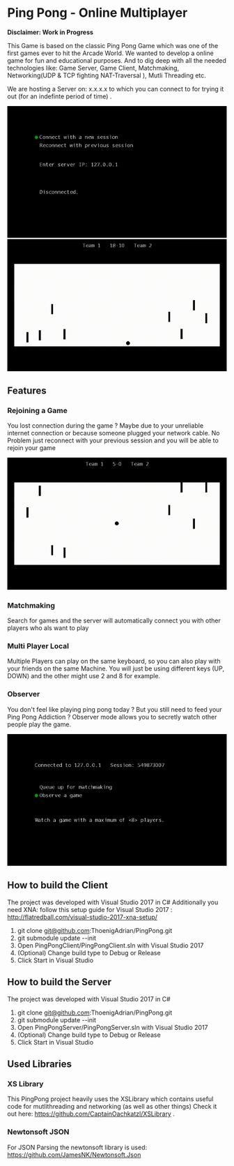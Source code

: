 # Ping Pong - Online Multiplayer
**Disclaimer: Work in Progress**

This Game is based on the classic Ping Pong Game which was one of the first games ever to hit the Arcade World. We wanted to develop a online game for fun and educational purposes. And to dig deep with all the needed technologies like: Game Server, Game Client, Matchmaking, Networking(UDP & TCP fighting NAT-Traversal ), Mutli Threading etc.

We are hosting a Server on: x.x.x.x to which you can connect to for trying it out (for an indefinte period of time) . 

![](PingPongPreview.gif)
![](PingPongEndGameScreen.gif)


## Features 
### Rejoining a Game
You lost connection during the game ? Maybe due to your unreliable internet connection or because someone plugged your network cable. 
No Problem just reconnect with your previous session and you will be able to rejoin your game

![](PingPongRejoin.gif)

### Matchmaking

Search for games and the server will automatically connect you with other players who als want to play


### Multi Player Local

Multiple Players can play on the same keyboard, so you can also play with your friends on the same Machine.
You will just be using different keys (UP, DOWN) and the other might use 2 and 8 for example.


### Observer

You don't feel like playing ping pong today ? But you still need to feed your Ping Pong Addiction ? 
Observer mode allows you to secretly watch other people play the game.

![](PingPongObserver.gif)


## How to build the Client

The project was developed with Visual Studio 2017 in C# 
Additionally you need XNA: follow this setup guide for Visual Studio 2017 : http://flatredball.com/visual-studio-2017-xna-setup/

1. git clone git@github.com:ThoenigAdrian/PingPong.git 
2. git submodule update --init
3. Open PingPongClient/PingPongClient.sln with Visual Studio 2017
4. (Optional) Change build type to Debug or Release
5. Click Start in Visual Studio

## How to build the Server

The project was developed with Visual Studio 2017 in C# 

1. git clone git@github.com:ThoenigAdrian/PingPong.git 
2. git submodule update --init
3. Open PingPongServer/PingPongServer.sln with Visual Studio 2017
4. (Optional) Change build type to Debug or Release
5. Click Start in Visual Studio

## Used Libraries
### XS Library
This PingPong project heavily uses the XSLibrary which contains useful code for mutlithreading and networking (as well as other things) 
Check it out here: https://github.com/CaptainOachkatzl/XSLibrary . 
### Newtonsoft JSON
For JSON Parsing the newtonsoft library is used: https://github.com/JamesNK/Newtonsoft.Json
